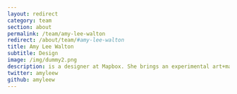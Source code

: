 ```yaml
---
layout: redirect
category: team
section: about
permalink: /team/amy-lee-walton
redirect: /about/team/#amy-lee-walton
title: Amy Lee Walton
subtitle: Design
image: /img/dummy2.png
description: is a designer at Mapbox. She brings an experimental art+maker background alongside seasoned web chops ranging from designing interactive experiences, to metrics-based advertising campaigns, to UX-focused landing pages and microsites.
twitter: amyleew
github: amyleew
---
```


